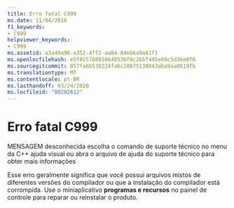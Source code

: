```yaml
---
title: Erro fatal C999
ms.date: 11/04/2016
f1_keywords:
- C999
helpviewer_keywords:
- C999
ms.assetid: a3a49a96-a352-4ff2-aa84-84eb6a9a81f1
ms.openlocfilehash: e5f02578891664853bf8c2b5f445e69c5d36e0f6
ms.sourcegitcommit: 857fa6b530224fa6c18675138043aba9aa0619fb
ms.translationtype: MT
ms.contentlocale: pt-BR
ms.lasthandoff: 03/24/2020
ms.locfileid: "80202612"
---
```

# <a name="fatal-error-c999"></a>Erro fatal C999

MENSAGEM desconhecida escolha o comando de suporte técnico no menu da C++ ajuda visual ou abra o arquivo de ajuda do suporte técnico para obter mais informações

Esse erro geralmente significa que você possui arquivos mistos de diferentes versões do compilador ou que a instalação do compilador está corrompida. Use o miniaplicativo **programas e recursos** no painel de controle para reparar ou reinstalar o produto.
